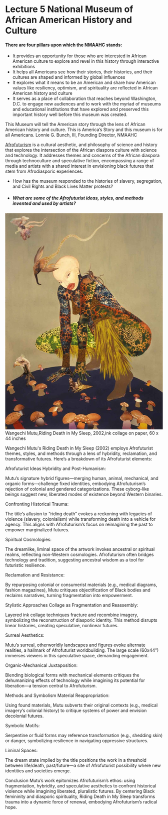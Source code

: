 # Lecture 5 National Museum of African American History and Culture
#### There are four pillars upon which the NMAAHC stands:
- It provides an opportunity for those who are interested in African American
culture to explore and revel in this history through interactive exhibitions
- It helps all Americans see how their stories, their histories, and their cultures are
shaped and informed by global influences
- It explores what it means to be an American and share how American values like
resiliency, optimism, and spirituality are reflected in African American history and
culture
- It serves as a place of collaboration that reaches beyond Washington, D.C. to
engage new audiences and to work with the myriad of museums and educational
institutions that have explored and preserved this important history well before
this museum was created.

This Museum will tell the American story through the lens of African American
history and culture. This is America’s Story and this museum is for all
Americans. Lonnie G. Bunch, III, Founding Director, NMAAHC

[Afrofuturism](https://en.wikipedia.org/wiki/Afrofuturism) is a cultural aesthetic, and philosophy of science and history that explores the intersection of the African
diaspora culture with science and technology. It addresses
themes and concerns of the African diaspora through technoculture and speculative fiction,
encompassing a range of media and artists with a shared
interest in envisioning black futures that stem from Afrodiasporic experiences.

- How has the museum responded to the histories of slavery,
segregation, and Civil Rights and Black Lives Matter protests?
- ##### What are some of the Afrofuturist ideas, styles, and methods invented and used by artists?
![Wangechi Mutu](./WangechiMutu.jpg "Wangechi Mutu")
Wangechi Mutu,Riding Death in My Sleep, 2002,ink collage on paper, 60 x 44 inches

Wangechi Mutu's Riding Death in My Sleep (2002) employs Afrofuturist themes, styles, and methods through a lens of hybridity, reclamation, and transformative futures. Here’s a breakdown of its Afrofuturist elements:

Afrofuturist Ideas
Hybridity and Post-Humanism:

Mutu’s signature hybrid figures—merging human, animal, mechanical, and organic forms—challenge fixed identities, embodying Afrofuturism’s rejection of colonial and gendered categorizations. These cyborg-like beings suggest new, liberated modes of existence beyond Western binaries.

Confronting Historical Trauma:

The title’s allusion to “riding death” evokes a reckoning with legacies of violence (slavery, colonialism) while transforming death into a vehicle for agency. This aligns with Afrofuturism’s focus on reimagining the past to empower marginalized futures.

Spiritual Cosmologies:

The dreamlike, liminal space of the artwork invokes ancestral or spiritual realms, reflecting non-Western cosmologies. Afrofuturism often bridges technology and tradition, suggesting ancestral wisdom as a tool for futuristic resilience.

Reclamation and Resistance:

By repurposing colonial or consumerist materials (e.g., medical diagrams, fashion magazines), Mutu critiques objectification of Black bodies and reclaims narratives, turning fragmentation into empowerment.

Stylistic Approaches
Collage as Fragmentation and Reassembly:

Layered ink collage techniques fracture and recombine imagery, symbolizing the reconstruction of diasporic identity. This method disrupts linear histories, creating speculative, nonlinear futures.

Surreal Aesthetics:

Mutu’s surreal, otherworldly landscapes and figures evoke alternate realities, a hallmark of Afrofuturist worldbuilding. The large scale (60x44”) immerses viewers in this speculative space, demanding engagement.

Organic-Mechanical Juxtaposition:

Blending biological forms with mechanical elements critiques the dehumanizing effects of technology while imagining its potential for liberation—a tension central to Afrofuturism.

Methods and Symbolism
Material Reappropriation:

Using found materials, Mutu subverts their original contexts (e.g., medical imagery’s colonial history) to critique systems of power and envision decolonial futures.

Symbolic Motifs:

Serpentine or fluid forms may reference transformation (e.g., shedding skin) or danger, symbolizing resilience in navigating oppressive structures.

Liminal Spaces:

The dream state implied by the title positions the work in a threshold between life/death, past/future—a site of Afrofuturist possibility where new identities and societies emerge.

Conclusion
Mutu’s work epitomizes Afrofuturism’s ethos: using fragmentation, hybridity, and speculative aesthetics to confront historical violence while imagining liberated, pluralistic futures. By centering Black femininity and diasporic spirituality, Riding Death in My Sleep transforms trauma into a dynamic force of renewal, embodying Afrofuturism’s radical hope.


